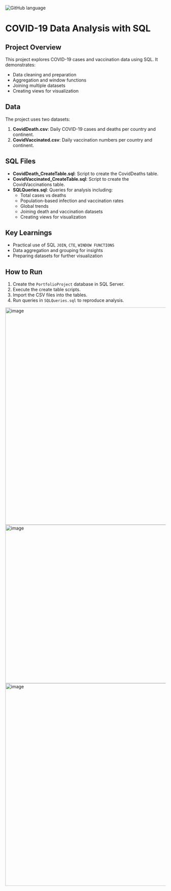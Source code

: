 ![GitHub language](https://img.shields.io/github/languages/top/NafiseGhahremaniGol/Covid-Data-Analysis-SQL-Part1)

# COVID-19 Data Analysis with SQL

## Project Overview
This project explores COVID-19 cases and vaccination data using SQL. It demonstrates:
- Data cleaning and preparation
- Aggregation and window functions
- Joining multiple datasets
- Creating views for visualization

## Data
The project uses two datasets:
1. **CovidDeath.csv**: Daily COVID-19 cases and deaths per country and continent.
2. **CovidVaccinated.csv**: Daily vaccination numbers per country and continent.

## SQL Files
- **CovidDeath_CreateTable.sql**: Script to create the CovidDeaths table.
- **CovidVaccinated_CreateTable.sql**: Script to create the CovidVaccinations table.
- **SQLQueries.sql**: Queries for analysis including:
  - Total cases vs deaths
  - Population-based infection and vaccination rates
  - Global trends
  - Joining death and vaccination datasets
  - Creating views for visualization

## Key Learnings
- Practical use of SQL `JOIN`, `CTE`, `WINDOW FUNCTIONS`
- Data aggregation and grouping for insights
- Preparing datasets for further visualization

## How to Run
1. Create the `PortfolioProject` database in SQL Server.
2. Execute the create table scripts.
3. Import the CSV files into the tables.
4. Run queries in `SQLQueries.sql` to reproduce analysis.

<img width="538" height="683" alt="image" src="https://github.com/user-attachments/assets/6965a21c-c14b-41ec-bd25-4bc669895b7b" />
<img width="1657" height="498" alt="image" src="https://github.com/user-attachments/assets/a93c7231-d725-4bcc-b623-9a2bae77780b" />
<img width="632" height="637" alt="image" src="https://github.com/user-attachments/assets/15ad47d4-17cd-4c15-bf5b-ab0ce40b0389" />
